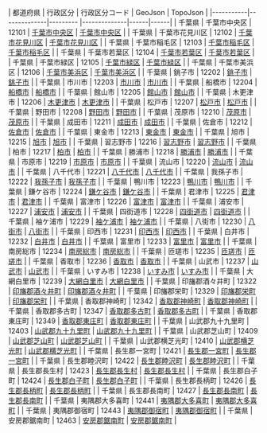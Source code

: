 | 都道府県 | 行政区分 | 行政区分コード | GeoJson | TopoJson |
|-----------|--------------|--------- |--------------|------|------|
| 千葉県 | 千葉市中央区 | 12101 | [千葉市中央区](/geojson/cities/12/12101.json) | [千葉市中央区](/topojson/cities/12/12101.topojson) |
| 千葉県 | 千葉市花見川区 | 12102 | [千葉市花見川区](/geojson/cities/12/12102.json) | [千葉市花見川区](/topojson/cities/12/12102.topojson) |
| 千葉県 | 千葉市稲毛区 | 12103 | [千葉市稲毛区](/geojson/cities/12/12103.json) | [千葉市稲毛区](/topojson/cities/12/12103.topojson) |
| 千葉県 | 千葉市若葉区 | 12104 | [千葉市若葉区](/geojson/cities/12/12104.json) | [千葉市若葉区](/topojson/cities/12/12104.topojson) |
| 千葉県 | 千葉市緑区 | 12105 | [千葉市緑区](/geojson/cities/12/12105.json) | [千葉市緑区](/topojson/cities/12/12105.topojson) |
| 千葉県 | 千葉市美浜区 | 12106 | [千葉市美浜区](/geojson/cities/12/12106.json) | [千葉市美浜区](/topojson/cities/12/12106.topojson) |
| 千葉県 | 銚子市 | 12202 | [銚子市](/geojson/cities/12/12202.json) | [銚子市](/topojson/cities/12/12202.topojson) |
| 千葉県 | 市川市 | 12203 | [市川市](/geojson/cities/12/12203.json) | [市川市](/topojson/cities/12/12203.topojson) |
| 千葉県 | 船橋市 | 12204 | [船橋市](/geojson/cities/12/12204.json) | [船橋市](/topojson/cities/12/12204.topojson) |
| 千葉県 | 館山市 | 12205 | [館山市](/geojson/cities/12/12205.json) | [館山市](/topojson/cities/12/12205.topojson) |
| 千葉県 | 木更津市 | 12206 | [木更津市](/geojson/cities/12/12206.json) | [木更津市](/topojson/cities/12/12206.topojson) |
| 千葉県 | 松戸市 | 12207 | [松戸市](/geojson/cities/12/12207.json) | [松戸市](/topojson/cities/12/12207.topojson) |
| 千葉県 | 野田市 | 12208 | [野田市](/geojson/cities/12/12208.json) | [野田市](/topojson/cities/12/12208.topojson) |
| 千葉県 | 茂原市 | 12210 | [茂原市](/geojson/cities/12/12210.json) | [茂原市](/topojson/cities/12/12210.topojson) |
| 千葉県 | 成田市 | 12211 | [成田市](/geojson/cities/12/12211.json) | [成田市](/topojson/cities/12/12211.topojson) |
| 千葉県 | 佐倉市 | 12212 | [佐倉市](/geojson/cities/12/12212.json) | [佐倉市](/topojson/cities/12/12212.topojson) |
| 千葉県 | 東金市 | 12213 | [東金市](/geojson/cities/12/12213.json) | [東金市](/topojson/cities/12/12213.topojson) |
| 千葉県 | 旭市 | 12215 | [旭市](/geojson/cities/12/12215.json) | [旭市](/topojson/cities/12/12215.topojson) |
| 千葉県 | 習志野市 | 12216 | [習志野市](/geojson/cities/12/12216.json) | [習志野市](/topojson/cities/12/12216.topojson) |
| 千葉県 | 柏市 | 12217 | [柏市](/geojson/cities/12/12217.json) | [柏市](/topojson/cities/12/12217.topojson) |
| 千葉県 | 勝浦市 | 12218 | [勝浦市](/geojson/cities/12/12218.json) | [勝浦市](/topojson/cities/12/12218.topojson) |
| 千葉県 | 市原市 | 12219 | [市原市](/geojson/cities/12/12219.json) | [市原市](/topojson/cities/12/12219.topojson) |
| 千葉県 | 流山市 | 12220 | [流山市](/geojson/cities/12/12220.json) | [流山市](/topojson/cities/12/12220.topojson) |
| 千葉県 | 八千代市 | 12221 | [八千代市](/geojson/cities/12/12221.json) | [八千代市](/topojson/cities/12/12221.topojson) |
| 千葉県 | 我孫子市 | 12222 | [我孫子市](/geojson/cities/12/12222.json) | [我孫子市](/topojson/cities/12/12222.topojson) |
| 千葉県 | 鴨川市 | 12223 | [鴨川市](/geojson/cities/12/12223.json) | [鴨川市](/topojson/cities/12/12223.topojson) |
| 千葉県 | 鎌ケ谷市 | 12224 | [鎌ケ谷市](/geojson/cities/12/12224.json) | [鎌ケ谷市](/topojson/cities/12/12224.topojson) |
| 千葉県 | 君津市 | 12225 | [君津市](/geojson/cities/12/12225.json) | [君津市](/topojson/cities/12/12225.topojson) |
| 千葉県 | 富津市 | 12226 | [富津市](/geojson/cities/12/12226.json) | [富津市](/topojson/cities/12/12226.topojson) |
| 千葉県 | 浦安市 | 12227 | [浦安市](/geojson/cities/12/12227.json) | [浦安市](/topojson/cities/12/12227.topojson) |
| 千葉県 | 四街道市 | 12228 | [四街道市](/geojson/cities/12/12228.json) | [四街道市](/topojson/cities/12/12228.topojson) |
| 千葉県 | 袖ケ浦市 | 12229 | [袖ケ浦市](/geojson/cities/12/12229.json) | [袖ケ浦市](/topojson/cities/12/12229.topojson) |
| 千葉県 | 八街市 | 12230 | [八街市](/geojson/cities/12/12230.json) | [八街市](/topojson/cities/12/12230.topojson) |
| 千葉県 | 印西市 | 12231 | [印西市](/geojson/cities/12/12231.json) | [印西市](/topojson/cities/12/12231.topojson) |
| 千葉県 | 白井市 | 12232 | [白井市](/geojson/cities/12/12232.json) | [白井市](/topojson/cities/12/12232.topojson) |
| 千葉県 | 富里市 | 12233 | [富里市](/geojson/cities/12/12233.json) | [富里市](/topojson/cities/12/12233.topojson) |
| 千葉県 | 南房総市 | 12234 | [南房総市](/geojson/cities/12/12234.json) | [南房総市](/topojson/cities/12/12234.topojson) |
| 千葉県 | 匝瑳市 | 12235 | [匝瑳市](/geojson/cities/12/12235.json) | [匝瑳市](/topojson/cities/12/12235.topojson) |
| 千葉県 | 香取市 | 12236 | [香取市](/geojson/cities/12/12236.json) | [香取市](/topojson/cities/12/12236.topojson) |
| 千葉県 | 山武市 | 12237 | [山武市](/geojson/cities/12/12237.json) | [山武市](/topojson/cities/12/12237.topojson) |
| 千葉県 | いすみ市 | 12238 | [いすみ市](/geojson/cities/12/12238.json) | [いすみ市](/topojson/cities/12/12238.topojson) |
| 千葉県 | 大網白里市 | 12239 | [大網白里市](/geojson/cities/12/12239.json) | [大網白里市](/topojson/cities/12/12239.topojson) |
| 千葉県 | 印旛郡酒々井町 | 12322 | [印旛郡酒々井町](/geojson/cities/12/12322.json) | [印旛郡酒々井町](/topojson/cities/12/12322.topojson) |
| 千葉県 | 印旛郡栄町 | 12329 | [印旛郡栄町](/geojson/cities/12/12329.json) | [印旛郡栄町](/topojson/cities/12/12329.topojson) |
| 千葉県 | 香取郡神崎町 | 12342 | [香取郡神崎町](/geojson/cities/12/12342.json) | [香取郡神崎町](/topojson/cities/12/12342.topojson) |
| 千葉県 | 香取郡多古町 | 12347 | [香取郡多古町](/geojson/cities/12/12347.json) | [香取郡多古町](/topojson/cities/12/12347.topojson) |
| 千葉県 | 香取郡東庄町 | 12349 | [香取郡東庄町](/geojson/cities/12/12349.json) | [香取郡東庄町](/topojson/cities/12/12349.topojson) |
| 千葉県 | 山武郡九十九里町 | 12403 | [山武郡九十九里町](/geojson/cities/12/12403.json) | [山武郡九十九里町](/topojson/cities/12/12403.topojson) |
| 千葉県 | 山武郡芝山町 | 12409 | [山武郡芝山町](/geojson/cities/12/12409.json) | [山武郡芝山町](/topojson/cities/12/12409.topojson) |
| 千葉県 | 山武郡横芝光町 | 12410 | [山武郡横芝光町](/geojson/cities/12/12410.json) | [山武郡横芝光町](/topojson/cities/12/12410.topojson) |
| 千葉県 | 長生郡一宮町 | 12421 | [長生郡一宮町](/geojson/cities/12/12421.json) | [長生郡一宮町](/topojson/cities/12/12421.topojson) |
| 千葉県 | 長生郡睦沢町 | 12422 | [長生郡睦沢町](/geojson/cities/12/12422.json) | [長生郡睦沢町](/topojson/cities/12/12422.topojson) |
| 千葉県 | 長生郡長生村 | 12423 | [長生郡長生村](/geojson/cities/12/12423.json) | [長生郡長生村](/topojson/cities/12/12423.topojson) |
| 千葉県 | 長生郡白子町 | 12424 | [長生郡白子町](/geojson/cities/12/12424.json) | [長生郡白子町](/topojson/cities/12/12424.topojson) |
| 千葉県 | 長生郡長柄町 | 12426 | [長生郡長柄町](/geojson/cities/12/12426.json) | [長生郡長柄町](/topojson/cities/12/12426.topojson) |
| 千葉県 | 長生郡長南町 | 12427 | [長生郡長南町](/geojson/cities/12/12427.json) | [長生郡長南町](/topojson/cities/12/12427.topojson) |
| 千葉県 | 夷隅郡大多喜町 | 12441 | [夷隅郡大多喜町](/geojson/cities/12/12441.json) | [夷隅郡大多喜町](/topojson/cities/12/12441.topojson) |
| 千葉県 | 夷隅郡御宿町 | 12443 | [夷隅郡御宿町](/geojson/cities/12/12443.json) | [夷隅郡御宿町](/topojson/cities/12/12443.topojson) |
| 千葉県 | 安房郡鋸南町 | 12463 | [安房郡鋸南町](/geojson/cities/12/12463.json) | [安房郡鋸南町](/topojson/cities/12/12463.topojson) |
